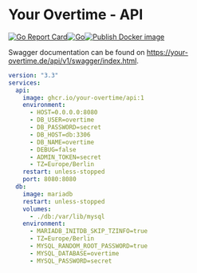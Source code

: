# Your Overtime - API

[![Go Report Card](https://goreportcard.com/badge/github.com/your-overtime/api)](https://goreportcard.com/report/github.com/your-overtime/api)[![Go](https://github.com/your-overtime/api/actions/workflows/go.yml/badge.svg)](https://github.com/your-overtime/api/actions/workflows/go.yml)[![Publish Docker image](https://github.com/your-overtime/api/actions/workflows/api.yml/badge.svg)](https://github.com/your-overtime/api/actions/workflows/api.yml)

Swagger documentation can be found on https://your-overtime.de/api/v1/swagger/index.html.

```yml
version: "3.3"
services:
  api:
    image: ghcr.io/your-overtime/api:1
    environment:
      - HOST=0.0.0.0:8080
      - DB_USER=overtime
      - DB_PASSWORD=secret
      - DB_HOST=db:3306
      - DB_NAME=overtime
      - DEBUG=false
      - ADMIN_TOKEN=secret
      - TZ=Europe/Berlin
    restart: unless-stopped
    port: 8080:8080
  db:
    image: mariadb
    restart: unless-stopped
    volumes:
      - ./db:/var/lib/mysql
    environment:
      - MARIADB_INITDB_SKIP_TZINFO=true
      - TZ=Europe/Berlin
      - MYSQL_RANDOM_ROOT_PASSWORD=true
      - MYSQL_DATABASE=overtime
      - MYSQL_PASSWORD=secret
```
